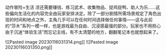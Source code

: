 动作冒险+生活
凉还需要赚钱、练习武术、收集物品、捉鸡捉鸭、助人为乐……这些偏向生活化的内容完全由玩家安排决定。除了一部分剧情所需场景规定了角色出现的时间和地点之外，主角几乎可以在任何时间选择做任何事情——这与此前的“莎木”系列一模一样，也是游戏最为自由、沉浸感最强的部分。玩家也不用担心由于沉迷“体验生活”而忘记主线，有不太清楚的地方，翻翻笔记本也就想起来了。






![[Pasted image 20230116031314.png]]
![[Pasted image 20230116031350.png]]